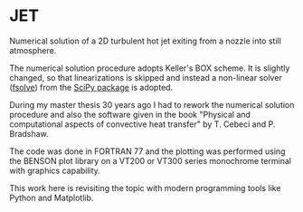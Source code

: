 # JET

Numerical solution of a 2D turbulent hot jet exiting from a nozzle into still atmosphere.

The numerical solution procedure adopts Keller's BOX scheme. It is slightly changed, so that linearizations is skipped and instead a non-linear solver ([fsolve](https://docs.scipy.org/doc/scipy/reference/generated/scipy.optimize.fsolve.html)) from the [SciPy package](https://docs.scipy.org/doc/scipy/reference/index.html) is adopted.

During my master thesis 30 years ago I had to rework the numerical solution procedure and also the software given in the book "Physical and computational aspects of convective heat transfer" by T. Cebeci and P. Bradshaw.

The code was done in FORTRAN 77 and the plotting was performed using the BENSON plot library on a VT200 or VT300 series monochrome terminal with graphics capability.

This work here is revisiting the topic with modern programming tools like Python and Matplotlib.

